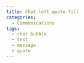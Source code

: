 ```yaml
---
title: Chat left quote fill
categories:
  - Communications
tags:
  - chat bubble
  - text
  - message
  - quote
---
```

